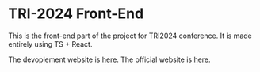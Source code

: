 # TRI-2024 Front-End

This is the front-end part of the project for TRI2024 conference. It is made entirely using TS + React.

The devoplement website is [here](https://nimble-gumdrop-674a84.netlify.app/).
The official website is [here](https://www.tri2024.com/).

